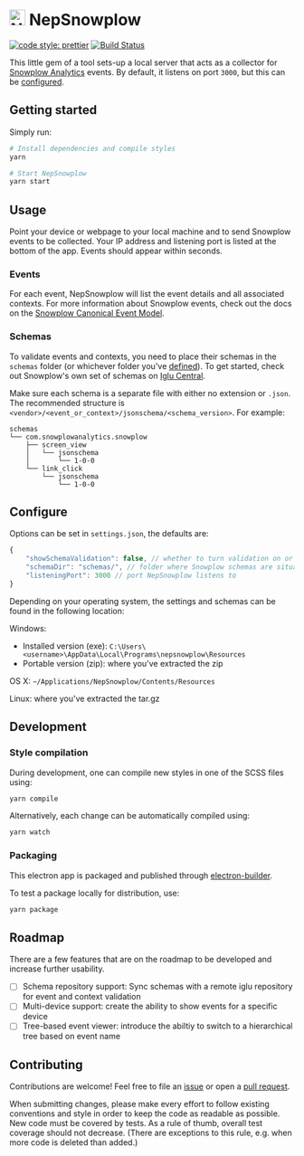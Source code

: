 # <img src="https://github.com/PicnicSupermarket/nepsnowplow/blob/master/icon.png?raw=true" width="28" alt="NepSnowplow" /> NepSnowplow

[![code style: prettier](https://img.shields.io/badge/code_style-prettier-ff69b4.svg?style=flat-square)](https://github.com/prettier/prettier)
[![Build Status](https://travis-ci.com/PicnicSupermarket/nepsnowplow.svg?token=uNRsa5BVyugmRypyGGg2&branch=master)](https://travis-ci.com/PicnicSupermarket/nepsnowplow)

This little gem of a tool sets-up a local server that acts as a collector for
[Snowplow Analytics](https://snowplowanalytics.com/) events. By default, it
listens on port `3000`, but this can be [configured](#configure).

## Getting started

Simply run:

```sh
# Install dependencies and compile styles
yarn

# Start NepSnowplow
yarn start
```

## Usage

Point your device or webpage to your local machine and to send Snowplow events
to be collected. Your IP address and listening port is listed at the bottom of
the app. Events should appear within seconds.

### Events

For each event, NepSnowplow will list the event details and all associated
contexts. For more information about Snowplow events, check out the docs on the
[Snowplow Canonical Event
Model](https://github.com/snowplow/snowplow/wiki/canonical-event-model).

### Schemas

To validate events and contexts, you need to place their schemas in the
`schemas` folder (or whichever folder you've [defined](#configure)). To get
started, check out Snowplow's own set of schemas on [Iglu
Central](https://github.com/snowplow/iglu-central).

Make sure each schema is a separate file with either no extension or `.json`.
The recommended structure is
`<vendor>/<event_or_context>/jsonschema/<schema_version>`. For example:

```
schemas
└── com.snowplowanalytics.snowplow
    ├── screen_view
    │   └── jsonschema
    │       └── 1-0-0
    └── link_click
        └── jsonschema
            └── 1-0-0
```

## Configure

Options can be set in `settings.json`, the defaults are:

```js
{
    "showSchemaValidation": false, // whether to turn validation on or off on startup
    "schemaDir": "schemas/", // folder where Snowplow schemas are situated
    "listeningPort": 3000 // port NepSnowplow listens to
}
```

Depending on your operating system, the settings and schemas can be found in
the following location:

Windows:

-   Installed version (exe): `C:\Users\<username>\AppData\Local\Programs\nepsnowplow\Resources`
-   Portable version (zip): where you've extracted the zip

OS X: `~/Applications/NepSnowplow/Contents/Resources`

Linux: where you've extracted the tar.gz

## Development

### Style compilation

During development, one can compile new styles in one of the SCSS files using:

```sh
yarn compile
```

Alternatively, each change can be automatically compiled using:

```sh
yarn watch
```

### Packaging

This electron app is packaged and published through
[electron-builder](https://electron.build).

To test a package locally for distribution, use:

```sh
yarn package
```

## Roadmap

There are a few features that are on the roadmap to be developed and increase
further usability.

-   [ ] Schema repository support: Sync schemas with a remote iglu repository for
        event and context validation
-   [ ] Multi-device support: create the ability to show events for a specific
        device
-   [ ] Tree-based event viewer: introduce the abiltiy to switch to a
        hierarchical tree based on event name

## Contributing

Contributions are welcome! Feel free to file an
[issue](https://github.com/PicnicSupermarket/nepsnowplow/issues/new) or open a
[pull request](https://github.com/PicnicSupermarket/nepsnowplow/compare).

When submitting changes, please make every effort to follow existing
conventions and style in order to keep the code as readable as possible. New
code must be covered by tests. As a rule of thumb, overall test coverage should
not decrease. (There are exceptions to this rule, e.g. when more code is
deleted than added.)
